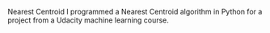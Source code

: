 Nearest Centroid
I programmed a Nearest Centroid algorithm in Python for a project from a Udacity machine learning course.
